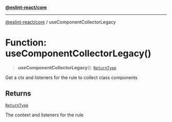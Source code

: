 [**@eslint-react/core**](../README.md)

***

[@eslint-react/core](../README.md) / useComponentCollectorLegacy

# Function: useComponentCollectorLegacy()

> **useComponentCollectorLegacy**(): [`ReturnType`](../namespaces/useComponentCollectorLegacy/type-aliases/ReturnType.md)

Get a ctx and listeners for the rule to collect class components

## Returns

[`ReturnType`](../namespaces/useComponentCollectorLegacy/type-aliases/ReturnType.md)

The context and listeners for the rule
